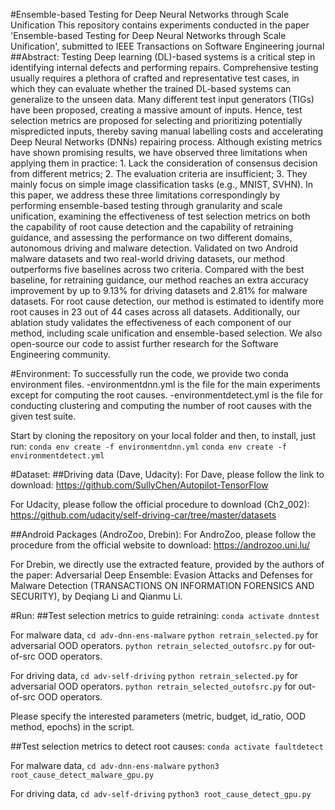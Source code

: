 #Ensemble-based Testing for Deep Neural Networks through Scale Unification
This repository contains experiments conducted in the paper 'Ensemble-based Testing for Deep Neural Networks through Scale Unification', submitted to IEEE Transactions on Software Engineering journal
##Abstract:  Testing Deep learning (DL)-based systems is a critical step in identifying internal defects and performing repairs. Comprehensive testing usually requires a plethora of crafted and representative test cases, in which they can evaluate whether the trained DL-based systems can generalize to the unseen data. Many different test input generators (TIGs) have been proposed, creating a massive amount of inputs. Hence, test selection metrics are proposed for selecting and prioritizing potentially mispredicted inputs, thereby saving manual labelling costs and accelerating Deep Neural Networks (DNNs) repairing process. Although existing metrics have shown promising results, we have observed three limitations when applying them in practice: 1. Lack the consideration of consensus decision from different metrics; 2. The evaluation criteria are insufficient; 3. They mainly focus on simple image classification tasks (e.g., MNIST, SVHN). In this paper, we address these three limitations correspondingly by performing ensemble-based testing through granularity and scale unification, examining the effectiveness of test selection metrics on both the capability of root cause detection and the capability
of retraining guidance, and assessing the performance on two different domains, autonomous driving and malware detection. Validated on two Android malware datasets and two real-world driving datasets, our method outperforms five baselines across two criteria. Compared with the best baseline, for retraining guidance, our method reaches an extra accuracy improvement by up to 9.13\% for driving datasets and 2.81\% for malware datasets. For root cause detection, our method is estimated to identify more root causes in 23 out of 44 cases across all datasets. Additionally, our ablation study validates the effectiveness of each component of our method, including scale unification and ensemble-based selection. We also open-source our code to assist further research for the Software Engineering community.


#Environment:
To successfully run the code, we provide two conda environment files. 
-environmentdnn.yml is the file for the main experiments except for computing the root causes.
-environmentdetect.yml is the file for conducting clustering and computing the number of root causes with the given test suite.

Start by cloning the repository on your local folder and then, to install, just run:
`conda env create -f environmentdnn.yml` 
`conda env create -f environmentdetect.yml` 

#Dataset:
##Driving data (Dave, Udacity):
For Dave, please follow the link to download:
https://github.com/SullyChen/Autopilot-TensorFlow

For Udacity, please follow the official procedure to download (Ch2_002): 
https://github.com/udacity/self-driving-car/tree/master/datasets

##Android Packages (AndroZoo, Drebin):
For AndroZoo, please follow the procedure from the official website to download:
https://androzoo.uni.lu/

For Drebin, we directly use the extracted feature, provided by the authors of the paper: 
Adversarial Deep Ensemble: Evasion Attacks and Defenses for Malware Detection (TRANSACTIONS ON INFORMATION FORENSICS AND SECURITY), by Deqiang Li and Qianmu Li.

#Run:
##Test selection metrics to guide retraining:
`conda activate dnntest`

For malware data, 
`cd adv-dnn-ens-malware`
`python retrain_selected.py` for adversarial OOD operators.
`python retrain_selected_outofsrc.py` for out-of-src OOD operators.

For driving data, 
`cd adv-self-driving`
`python retrain_selected.py` for adversarial OOD operators.
`python retrain_selected_outofsrc.py` for out-of-src OOD operators.

Please specify the interested parameters (metric, budget, id_ratio, OOD method, epochs) in the script.

##Test selection metrics to detect root causes:
`conda activate faultdetect`

For malware data, 
`cd adv-dnn-ens-malware`
`python3 root_cause_detect_malware_gpu.py`

For driving data, 
`cd adv-self-driving`
`python3 root_cause_detect_gpu.py`


